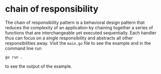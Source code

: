 # chain of responsibility

The chain of responsibility pattern is a behavioral design pattern that reduces the
complexity of an application by chaining together a series of functions that are
interchangeable yet executed sequentially. Each handler thus can focus on a single
responsibility and abstracts all other responsibilities away. Visit the `main.go`
file to see the example and in the command line run
```
go run .
```
to see the output of the example.

